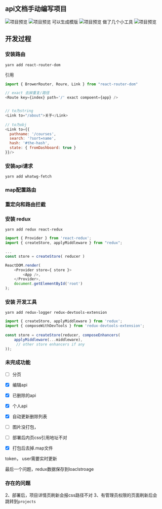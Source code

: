 ## api文档手动编写项目

![项目预览](http://static.golang365.com/nZFs9CxCHBSmZGlFDOXcWtDXfeDdh9FwFVk37yPv.png)
![项目预览](http://static.golang365.com/C3zHE0DkWqZ1dHzy7KP2GEz6V6Pg2BYgBwZtONm2.png)
可以生成模版
![项目预览](http://static.golang365.com/kt2gIjCIFaLKM8hrX2wM7qJwzO4Lh78ajcVFYmYw.png)
做了几个小工具
![项目预览](http://static.golang365.com/T41PocO4MSNxRrKxp8y3h046fESj59EJq4jVEKFW.png)


## 开发过程

### 安装路由
```
yarn add react-router-dom
```
引用
```js
import { BrowerRouter, Roure, Link } from "react-router-dom"

// exact 去掉重复/路径
<Route key={index} path='/' exact compoent={app} />


// to为string
<Link to="/about">关于</Link>
 
// to为obj
<Link to={{
  pathname: '/courses',
  search: '?sort=name',
  hash: '#the-hash',
  state: { fromDashboard: true }
}}/>

```

### 安装api请求
```
yarn add whatwg-fetch
```

### map配置路由
### 重定向和路由拦截

### 安装 redux
```
yarn add redux react-redux
```
```js
import { Provider } from 'react-redux';
import { createStore, applyMiddleware } from "redux";

...
const store = createStore( reducer )

ReactDOM.render( 
    <Provider store={ store }>
        <App />, 
    </Provider>,
    document.getElementById('root') 
);
```

### 安装 开发工具
```
yarn add redux-logger redux-devtools-extension
```
```js
import { createStore, applyMiddleware } from 'redux';
import { composeWithDevTools } from 'redux-devtools-extension';
 
const store = createStore(reducer, composeEnhancers(
    applyMiddleware(...middleware),
     // other store enhancers if any
));
```

### 未完成功能

- [ ] 分页
- [x] 编辑api
- [x] 已删除的api
- [x] 个人api
- [x] 自动更新删除列表

- [ ] 图片没打包，
- [ ] 部署后内页css引用地址不对
- [x] 打包后去掉.map文件

token， user需要实时更新

最后一个问题，redux数据保存到loaclstroage

### 存在的问题
2、部署后，项目详情页刷新会报css路径不对
3、有管理员权限的页面刷新后会跳转到`projects`

